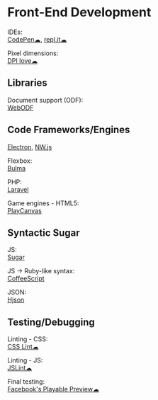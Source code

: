 # Front-End Development

IDEs:  
[CodePen☁](https://codepen.io/),
[repl.it☁](https://repl.it/)

Pixel dimensions:  
[DPI love☁](https://dpi.lv/)

## Libraries

Document support (ODF):  
[WebODF](https://webodf.org/)

## Code Frameworks/Engines

[Electron](https://www.electronjs.org/),
[NW.js](https://nwjs.io/)

Flexbox:  
[Bulma](https://bulma.io/)

PHP:  
[Laravel](https://laravel.com/)

Game engines - HTML5:  
[PlayCanvas](https://playcanvas.com/)

## Syntactic Sugar

JS:  
[Sugar](https://sugarjs.com/)

JS -> Ruby-like syntax:  
[CoffeeScript](https://coffeescript.org/)

JSON:  
[Hjson](https://github.com/hjson/hjson-js)

## Testing/Debugging

Linting - CSS:  
[CSS Lint☁](http://csslint.net/)

Linting - JS:  
[JSLint☁](https://jslint.com/)

Final testing:  
[Facebook's Playable Preview☁](https://developers.facebook.com/tools/playable-preview/)
